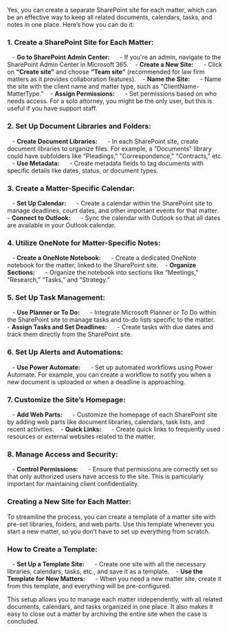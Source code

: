 Yes, you can create a separate SharePoint site for each matter, which can be an effective way to keep all related documents, calendars, tasks, and notes in one place. Here’s how you can do it:

### 1. **Create a SharePoint Site for Each Matter:**
   - **Go to SharePoint Admin Center:**
     - If you're an admin, navigate to the SharePoint Admin Center in Microsoft 365.
   - **Create a New Site:**
     - Click on **“Create site”** and choose **“Team site”** (recommended for law firm matters as it provides collaboration features).
   - **Name the Site:**
     - Name the site with the client name and matter type, such as "ClientName-MatterType."
   - **Assign Permissions:**
     - Set permissions based on who needs access. For a solo attorney, you might be the only user, but this is useful if you have support staff.

### 2. **Set Up Document Libraries and Folders:**
   - **Create Document Libraries:**
     - In each SharePoint site, create document libraries to organize files. For example, a "Documents" library could have subfolders like "Pleadings," "Correspondence," "Contracts," etc.
   - **Use Metadata:**
     - Create metadata fields to tag documents with specific details like dates, status, or document types.

### 3. **Create a Matter-Specific Calendar:**
   - **Set Up Calendar:**
     - Create a calendar within the SharePoint site to manage deadlines, court dates, and other important events for that matter.
   - **Connect to Outlook:**
     - Sync the calendar with Outlook so that all dates are available in your Outlook calendar.

### 4. **Utilize OneNote for Matter-Specific Notes:**
   - **Create a OneNote Notebook:**
     - Create a dedicated OneNote notebook for the matter, linked to the SharePoint site.
   - **Organize Sections:**
     - Organize the notebook into sections like “Meetings,” “Research,” “Tasks,” and “Strategy.”

### 5. **Set Up Task Management:**
   - **Use Planner or To Do:**
     - Integrate Microsoft Planner or To Do within the SharePoint site to manage tasks and to-do lists specific to the matter.
   - **Assign Tasks and Set Deadlines:**
     - Create tasks with due dates and track them directly from the SharePoint site.

### 6. **Set Up Alerts and Automations:**
   - **Use Power Automate:**
     - Set up automated workflows using Power Automate. For example, you can create a workflow to notify you when a new document is uploaded or when a deadline is approaching.

### 7. **Customize the Site’s Homepage:**
   - **Add Web Parts:**
     - Customize the homepage of each SharePoint site by adding web parts like document libraries, calendars, task lists, and recent activities.
   - **Quick Links:**
     - Create quick links to frequently used resources or external websites related to the matter.

### 8. **Manage Access and Security:**
   - **Control Permissions:**
     - Ensure that permissions are correctly set so that only authorized users have access to the site. This is particularly important for maintaining client confidentiality.

### **Creating a New Site for Each Matter:**
To streamline the process, you can create a template of a matter site with pre-set libraries, folders, and web parts. Use this template whenever you start a new matter, so you don’t have to set up everything from scratch.

### **How to Create a Template:**
   - **Set Up a Template Site:**
     - Create one site with all the necessary libraries, calendars, tasks, etc., and save it as a template.
   - **Use the Template for New Matters:**
     - When you need a new matter site, create it from this template, and everything will be pre-configured.

This setup allows you to manage each matter independently, with all related documents, calendars, and tasks organized in one place. It also makes it easy to close out a matter by archiving the entire site when the case is concluded.
